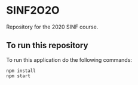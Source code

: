 # SINF2O2O
Repository for the 2020 SINF course.

## To run this repository
To run this application do the following commands: 

```
npm install
npm start
```


